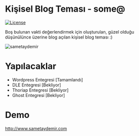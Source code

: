 Kişisel Blog Teması - some@
===========================
[![License](http://img.shields.io/packagist/l/doctrine/orm.svg)](https://github.com/smtaydemir/personal-blog/)

Boş bulunan vakti değerlendirmek için oluşturulan, güzel olduğu düşünülünce üzerine blog açılan kişisel blog teması :)

![sametaydemir](http://uixlab.org/screen/personalblog.png)


Yapılacaklar
============

- Wordpress Entegresi [Tamamlandı]
- DLE Entegresi [Bekliyor]
- Thoriap Entegresi [Bekliyor]
- Ghost Entegresi [Bekliyor]

Demo
====
http://www.sametaydemir.com
